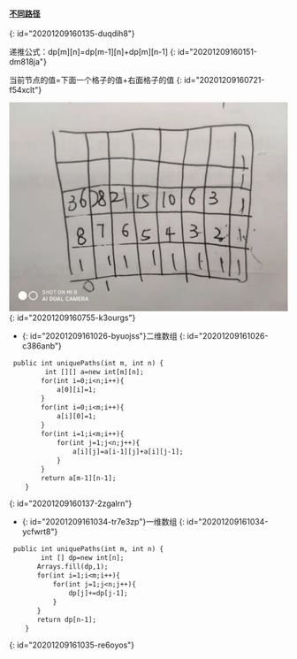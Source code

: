 #### [不同路径](https://leetcode-cn.com/problems/unique-paths/)
{: id="20201209160135-duqdih8"}

递推公式：dp[m][n]=dp[m-1][n]+dp[m][n-1]
{: id="20201209160151-dm818ja"}

当前节点的值=下面一个格子的值+右面格子的值
{: id="20201209160721-f54xclt"}

![不同路径.jpg](assets/20201209161011-ppq9lzo-不同路径.jpg)
{: id="20201209160755-k3ourgs"}

* {: id="20201209161026-byuojss"}二维数组
{: id="20201209161026-c386anb"}

```
 public int uniquePaths(int m, int n) {
         int [][] a=new int[m][n];
        for(int i=0;i<n;i++){
            a[0][i]=1;
        }
        for(int i=0;i<m;i++){
            a[i][0]=1;
        }
        for(int i=1;i<m;i++){
            for(int j=1;j<n;j++){
                a[i][j]=a[i-1][j]+a[i][j-1];
            }
        }
        return a[m-1][n-1];
    }
```
{: id="20201209160137-2zgalrn"}

* {: id="20201209161034-tr7e3zp"}一维数组
{: id="20201209161034-ycfwrt8"}

```
 public int uniquePaths(int m, int n) {
        int [] dp=new int[n];
       Arrays.fill(dp,1);
       for(int i=1;i<m;i++){
           for(int j=1;j<n;j++){
               dp[j]+=dp[j-1];
           }
       }
       return dp[n-1];
    }
```
{: id="20201209161035-re6oyos"}
